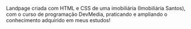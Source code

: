 Landpage criada com HTML e CSS de uma imobiliária (Imobiliária Santos), com o curso de programação DevMedia, praticando e ampliando o conhecimento adquirido em meus estudos!
